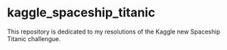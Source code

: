 # kaggle_spaceship_titanic
This repository is dedicated to my resolutions of the Kaggle new Spaceship Titanic challengue.
